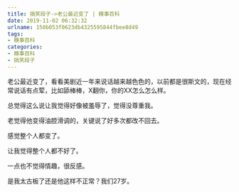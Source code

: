 ```yaml
---
title: 搞笑段子->老公最近变了 | 糗事百科
date: 2019-11-02 06:32:32
urlname: 150b053f0623db4325595844fbee8d49
tags: 
- 糗事百科
categories:
- 糗事百科
- 搞笑段子
---
```

老公最近变了，看看美剧近一年来说话越来越色色的，以前都是很斯文的，现在经常说话有点荤，比如舔棒棒，X翻你，你的XX怎么怎么样。

总觉得这么说让我觉得好像被羞辱了，觉得没尊重我。

老觉得他变得油腔滑调的，关键说了好多次都改不回去。

感觉整个人都变了。

让我觉得整个人都不好了。

一点也不觉得情趣，很反感。

是我太古板了还是他这样不正常？我们27岁。


